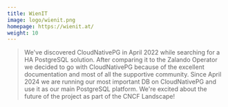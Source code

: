 ```yaml
---
title: WienIT
image: logo/wienit.png
homepage: https://wienit.at/
weight: 10
---
```


> We've discovered CloudNativePG in April 2022 while searching for a HA PostgreSQL solution. After comparing it to the Zalando Operator we decided to go with CloudNativePG because of the excellent documentation and most of all the supportive community. Since April 2024 we are running our most important DB on CloudNativePG and use it as our main PostgreSQL platform. We're excited about the future of the project as part of the CNCF Landscape!